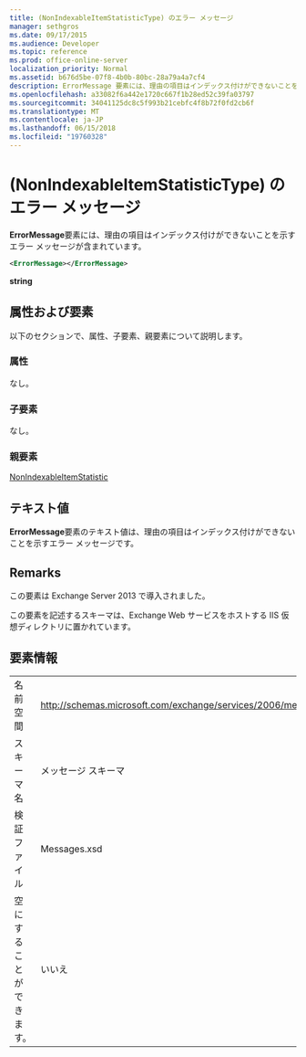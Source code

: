```yaml
---
title: (NonIndexableItemStatisticType) のエラー メッセージ
manager: sethgros
ms.date: 09/17/2015
ms.audience: Developer
ms.topic: reference
ms.prod: office-online-server
localization_priority: Normal
ms.assetid: b676d5be-07f8-4b0b-80bc-28a79a4a7cf4
description: ErrorMessage 要素には、理由の項目はインデックス付けができないことを示すエラー メッセージが含まれています。
ms.openlocfilehash: a33082f6a442e1720c667f1b28ed52c39fa03797
ms.sourcegitcommit: 34041125dc8c5f993b21cebfc4f8b72f0fd2cb6f
ms.translationtype: MT
ms.contentlocale: ja-JP
ms.lasthandoff: 06/15/2018
ms.locfileid: "19760328"
---
```

# <a name="errormessage-nonindexableitemstatistictype"></a>(NonIndexableItemStatisticType) のエラー メッセージ

**ErrorMessage**要素には、理由の項目はインデックス付けができないことを示すエラー メッセージが含まれています。 
  
```XML
<ErrorMessage></ErrorMessage>
```

 **string**
## <a name="attributes-and-elements"></a>属性および要素

以下のセクションで、属性、子要素、親要素について説明します。
  
### <a name="attributes"></a>属性

なし。
  
### <a name="child-elements"></a>子要素

なし。
  
### <a name="parent-elements"></a>親要素

[NonIndexableItemStatistic](nonindexableitemstatistic.md)
  
## <a name="text-value"></a>テキスト値

**ErrorMessage**要素のテキスト値は、理由の項目はインデックス付けができないことを示すエラー メッセージです。 
  
## <a name="remarks"></a>Remarks

この要素は Exchange Server 2013 で導入されました。
  
この要素を記述するスキーマは、Exchange Web サービスをホストする IIS 仮想ディレクトリに置かれています。
  
## <a name="element-information"></a>要素情報

|||
|:-----|:-----|
|名前空間  <br/> |http://schemas.microsoft.com/exchange/services/2006/messages  <br/> |
|スキーマ名  <br/> |メッセージ スキーマ  <br/> |
|検証ファイル  <br/> |Messages.xsd  <br/> |
|空にすることができます。  <br/> |いいえ  <br/> |
   

